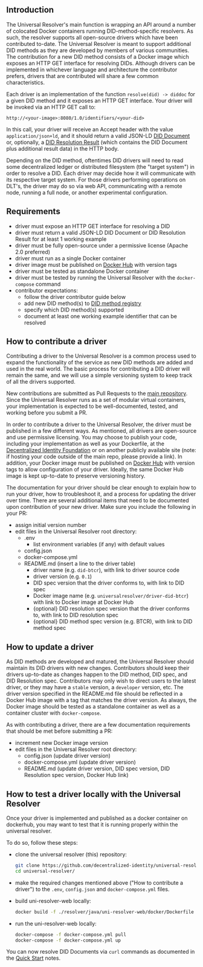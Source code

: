 ## Introduction

The Universal Resolver's main function is wrapping an API around a number of colocated Docker containers running DID-method-specific resolvers. As such, the resolver supports all open-source drivers which have been contributed to-date. The Universal Resolver is meant to support additional DID methods as they are developed by members of various communities. The contribution for a new DID method consists of a Docker image which exposes an HTTP GET interface for resolving DIDs. Although drivers can be implemented in whichever language and architecture the contributor prefers, drivers that are contributed will share a few common characteristics.

Each driver is an implementation of the function `resolve(did) -> diddoc` for a given DID method and it exposes an HTTP GET interface. Your driver will be invoked via an HTTP GET call to:

`http://<your-image>:8080/1.0/identifiers/<your-did>`

In this call, your driver will receive an Accept header with the value `application/json+ld`, and it should return a valid JSON-LD [DID Document](https://w3c-ccg.github.io/did-resolution/#output-diddocument) or, optionally, a [DID Resolution Result](https://w3c-ccg.github.io/did-resolution/#output-didresolutionresult) (which contains the DID Document plus additional result data) in the HTTP body.

Depending on the DID method, oftentimes DID drivers will need to read some decentralized ledger or distributed filesystem (the "target system") in order to resolve a DID. Each driver may decide how it will communicate with its respective target system. For those drivers performing operations on DLT's, the driver may do so via web API, communicating with a remote node, running a full node, or another experimental configuration.

## Requirements
- driver must expose an HTTP GET interface for resolving a DID
- driver must return a valid JSON-LD DID Document or DID Resolution Result for at least 1 working example
- driver must be fully open-source under a permissive license (Apache 2.0 preferred)
- driver must run as a single Docker container
- driver image must be published on [Docker Hub](https://hub.docker.com/) with version tags
- driver must be tested as standalone Docker container
- driver must be tested by running the Universal Resolver with the `docker-compose` command
- contributor expectations:
    * follow the driver contributor guide below
    * add new DID method(s) to [DID method registry](https://w3c-ccg.github.io/did-method-registry/)
    * specify which DID method(s) supported
    * document at least one working example identifier that can be resolved

## How to contribute a driver

Contributing a driver to the Universal Resolver is a common process used to expand the functionality of the service as new DID methods are added and used in the real world. The basic process for contributing a DID driver will remain the same, and we will use a simple versioning system to keep track of all the drivers supported. 

New contributions are submitted as Pull Requests to the [main repository](https://github.com/decentralized-identity/universal-resolver). Since the Universal Resolver runs as a set of modular virtual containers, your implementation is expected to be well-documented, tested, and working before you submit a PR. 

In order to contribute a driver to the Universal Resolver, the driver must be published in a few different ways. As mentioned, all drivers are open-source and use permissive licensing. You may choose to publish your code, including your implementation as well as your Dockerfile, at the [Decentralized Identity Foundation](https://github.com/decentralized-identity/universal-resolver/tree/master/drivers) or on another publicly available site (note: if hosting your code outside of the main repo, please provide a link). In addition, your Docker image must be published on [Docker Hub](https://hub.docker.com/) with version tags to allow configuration of your driver. Ideally, the same Docker Hub image is kept up-to-date to preserve versioning history.

The documentation for your driver should be clear enough to explain how to run your driver, how to troubleshoot it, and a process for updating the driver over time. There are several additional items that need to be documented upon contribution of your new driver.
Make sure you include the following in your PR:

- assign initial version number
- edit files in the Universal Resolver root directory:
  * .env
    * list environment variables (if any) with default values
  * config.json
  * docker-compose.yml
  * README.md (insert a line to the driver table)
    * driver name (e.g. `did-btcr`), with link to driver source code
    * driver version (e.g. `0.1`)
    * DID spec version that the driver conforms to, with link to DID spec
    * Docker image name (e.g. `universalresolver/driver-did-btcr`) with link to Docker image at Docker Hub
    * {optional} DID resolution spec version that the driver conforms to, with link to DID resolution spec
    * {optional} DID method spec version (e.g. BTCR), with link to DID method spec

## How to update a driver

As DID methods are developed and matured, the Universal Resolver should maintain its DID drivers with new changes. Contributors should keep their drivers up-to-date as changes happen to the DID method, DID spec, and DID Resolution spec. Contributors may only wish to direct users to the latest driver, or they may have a `stable` version, a `developer` version, etc. The driver version specified in the README.md file should be reflected in a Docker Hub image with a tag that matches the driver version. As always, the Docker image should be tested as a standalone container as well as a container cluster with `docker-compose`.

As with contributing a driver, there are a few documentation requirements that should be met before submitting a PR: 

- increment new Docker image version
- edit files in the Universal Resolver root directory:
  * config.json (update driver version)
  * docker-compose.yml (update driver version)
  * README.md (update driver version, DID spec version, DID Resolution spec version, Docker Hub link)

## How to test a driver locally with the Universal Resolver

Once your driver is implemented and published as a docker container on dockerhub, you may want to test that it is running properly within the universal resolver.

To do so, follow these steps:

- clone the universal resolver (this) repository:

  ```bash
  git clone https://github.com/decentralized-identity/universal-resolver
  cd universal-resolver/
  ```

- make the required changes mentioned above ("How to contribute a driver") to the `.env`, `config.json` and `docker-compose.yml` files.
- build uni-resolver-web locally:

  ```bash
  docker build -f ./resolver/java/uni-resolver-web/docker/Dockerfile . -t universalresolver/uni-resolver-web
  ```

- run the uni-resolver-web locally:

  ```bash
  docker-compose -f docker-compose.yml pull
  docker-compose -f docker-compose.yml up
  ```

You can now resolve DID Documents via `curl` commands as documented in the [Quick Start](https://github.com/decentralized-identity/universal-resolver#quick-start) notes.

